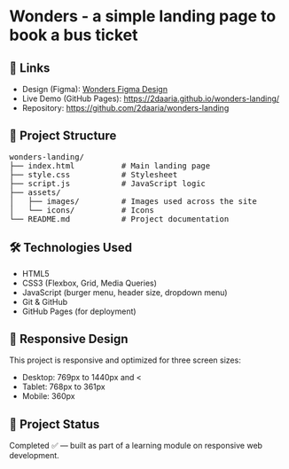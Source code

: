 # Wonders - a simple landing page to book a bus ticket

## 🔗 Links
- Design (Figma): [Wonders Figma Design](https://www.figma.com/design/Qq0LN905byLasCfNboVzU2/Module-1-Wonders--Share-?node-id=0-1&t=sIWsM0vWwHgRRTzO-1)  
- Live Demo (GitHub Pages): https://2daaria.github.io/wonders-landing/  
- Repository: https://github.com/2daaria/wonders-landing

## 📁 Project Structure
<pre>
wonders-landing/
├── index.html          # Main landing page
├── style.css           # Stylesheet
├── script.js           # JavaScript logic 
├── assets/
│   ├── images/         # Images used across the site
│   └── icons/          # Icons
└── README.md           # Project documentation
</pre>

## 🛠️ Technologies Used
- HTML5  
- CSS3 (Flexbox, Grid, Media Queries)  
- JavaScript (burger menu, header size, dropdown menu)  
- Git & GitHub  
- GitHub Pages (for deployment)  

## 📱 Responsive Design
This project is responsive and optimized for three screen sizes:
- Desktop: 769px to 1440px and <
- Tablet: 768px to 361px 
- Mobile: 360px

## 📅 Project Status
Completed ✅ — built as part of a learning module on responsive web development.
